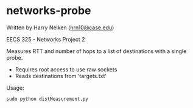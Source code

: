 # networks-probe
Written by Harry Nelken (hrn10@case.edu)

EECS 325 - Networks
Project 2

Measures RTT and number of hops to a list of destinations with a single probe.
 - Requires root access to use raw sockets
 - Reads destinations from 'targets.txt'
 
Usage:
```
sudo python distMeasurement.py
```
